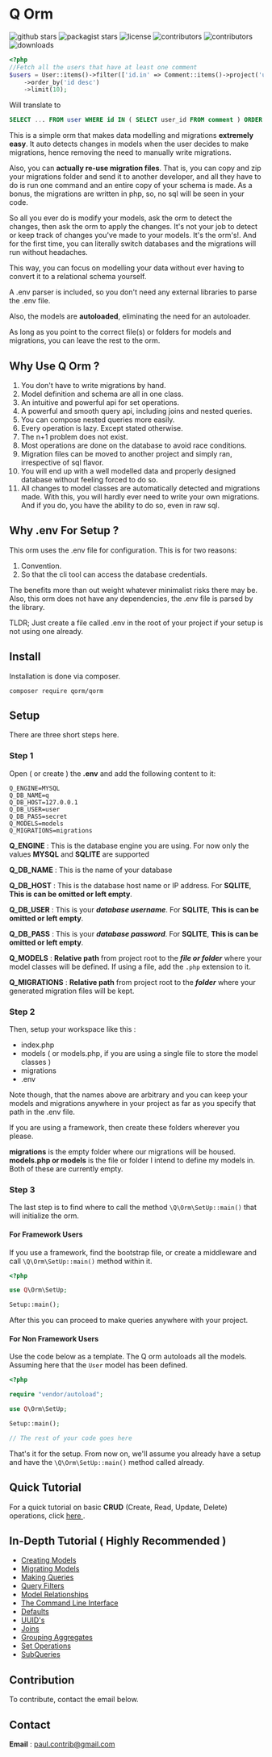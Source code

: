 # **Q Orm**

![github stars](https://img.shields.io/github/stars/phrenotype/qorm?style=social)
![packagist stars](https://img.shields.io/packagist/stars/qorm/qorm)
![license](https://img.shields.io/github/license/phrenotype/qorm)
![contributors](https://img.shields.io/github/contributors/phrenotype/qorm)
![contributors](https://img.shields.io/github/languages/code-size/phrenotype/qorm)
![downloads](https://img.shields.io/packagist/dm/qorm/qorm)

```php
<?php
//Fetch all the users that have at least one comment
$users = User::items()->filter(['id.in' => Comment::items()->project('user')])
    ->order_by('id desc')
    ->limit(10);
```
Will translate to  

```sql
SELECT ... FROM user WHERE id IN ( SELECT user_id FROM comment ) ORDER BY id DESC LIMIT 10
```
This is a simple orm that makes data modelling and migrations **extremely easy**. It auto detects changes in models when the user decides to make migrations, hence removing the need to manually write migrations.

Also, you can **actually re-use migration files**. That is, you can copy and zip your migrations folder and send it to another developer, and all they have to do is run one command and an entire copy of your schema is made. As a bonus, the migrations are written in php, so, no sql will be seen in your code.

So all you ever do is modify your models, ask the orm to detect the changes, then ask the orm to apply the changes. It's not your job to detect or keep track of changes you've made to your models. It's the orm's!. And for the first time, you can literally switch databases and the migrations will run without headaches.

This way, you can focus on modelling your data without ever having to convert it to a relational schema yourself.

A .env parser is included, so you don't need any external libraries to parse the .env file.

Also, the models are **autoloaded**, eliminating the need for an autoloader.

As long as you point to the correct file(s) or folders for models and migrations, you can leave the rest to the orm.

## Why Use Q Orm ?
1. You don't have to write migrations by hand.
1. Model definition and schema are all in one class.
1. An intuitive and powerful api for set operations.
1. A powerful and smooth query api, including joins and nested queries.
1. You can compose nested queries more easily.
1. Every operation is lazy. Except stated otherwise.
1. The n+1 problem does not exist.
1. Most operations are done on the database to avoid race conditions.
1. Migration files can be moved to another project and simply ran, irrespective of sql flavor.
1. You will end up with a well modelled data and properly designed database without feeling forced to do so.
1. All changes to model classes are automatically detected and migrations made. With this, you will hardly ever need to write your own migrations. And if you do, you have the ability to do so, even in raw sql.

## Why .env For Setup ?
This orm uses the .env file for configuration. This is for two reasons:  

1. Convention.
1. So that the cli tool can access the database credentials.

The benefits more than out weight whatever minimalist risks there may be. Also, this orm does not have any dependencies, the .env file is parsed by the library.

TLDR; Just create a file called .env in the root of your project if your setup is not using one already.

## Install
Installation is done via composer.

`composer require qorm/qorm`


## Setup
There are three short steps here.  

### Step 1
Open ( or create ) the **.env** and add the following content to it:    

```
Q_ENGINE=MYSQL
Q_DB_NAME=q
Q_DB_HOST=127.0.0.1
Q_DB_USER=user
Q_DB_PASS=secret
Q_MODELS=models
Q_MIGRATIONS=migrations
```

**Q_ENGINE** : This is the database engine you are using. For now only the values **MYSQL** and  **SQLITE** are supported  

**Q_DB_NAME** : This is the name of your database  

**Q_DB_HOST** : This is the database host name or IP address. For **SQLITE**, **This is can be omitted or left empty**.  

**Q_DB_USER** : This is your ***database username***. For **SQLITE**, **This is can be omitted or left empty**.  

**Q_DB_PASS** : This is your ***database password***. For **SQLITE**, **This is can be omitted or left empty**.  

**Q_MODELS** : **Relative path** from project root to the ***file or folder*** where your model classes will be defined. If using a file, add the `.php` extension to it.

**Q_MIGRATIONS** : **Relative path** from project root to the ***folder*** where your generated migration files will be kept.


### Step 2
Then, setup your workspace like this :  

- index.php
- models ( or models.php, if you are using a single file to store the model classes )
- migrations
- .env 

Note though, that the names above are arbitrary and you can keep your models and migrations anywhere in your project as far as you specify that path in the .env file.

If you are using a framework, then create these folders wherever you please.

**migrations** is the empty folder where our migrations will be housed. **models.php or models** is the file or folder I intend to define my models in. Both of these are currently empty.


### Step 3

The last step is to find where to call the method `\Q\Orm\SetUp::main()` that will initialize the orm. 

#### For Framework Users
If you use a framework, find the bootstrap file, or create a middleware and call `\Q\Orm\SetUp::main()` method within it. 

```php
<?php

use Q\Orm\SetUp;

Setup::main();

```

After this you can proceed to make queries anywhere with your project.

#### For Non Framework Users

Use the code below as a template. The Q orm autoloads all the models. Assuming here that the `User` model has been defined.

```php
<?php

require "vendor/autoload";

use Q\Orm\SetUp;

Setup::main();

// The rest of your code goes here

```

That's it for the setup. From now on, we'll assume you already have a setup and have the `\Q\Orm\SetUp::main()` method called already.

## Quick Tutorial
For a quick tutorial on basic **CRUD** (Create, Read, Update, Delete) operations, click [ here ](docs/tutorial/start.md).

## In-Depth Tutorial ( Highly Recommended )

- [ Creating Models ]( docs/parts/creating_models.md )
- [ Migrating Models ]( docs/parts/migrating_models.md )
- [ Making Queries ]( docs/parts/making_queries.md )
- [ Query Filters ]( docs/parts/query_filters.md )
- [ Model Relationships ]( docs/parts/relationships.md )
- [ The Command Line Interface ]( docs/parts/cli.md )
- [ Defaults ]( docs/parts/defaults.md )
- [ UUID's ]( docs/parts/uuid.md )
- [ Joins ]( docs/parts/joins.md )
- [ Grouping Aggregates ]( docs/parts/grouping.md )
- [ Set Operations ]( docs/parts/sets.md )
- [ SubQueries ]( docs/parts/subqueries.md )

## Contribution
To contribute, contact the email below.

## Contact
**Email** : paul.contrib@gmail.com  

